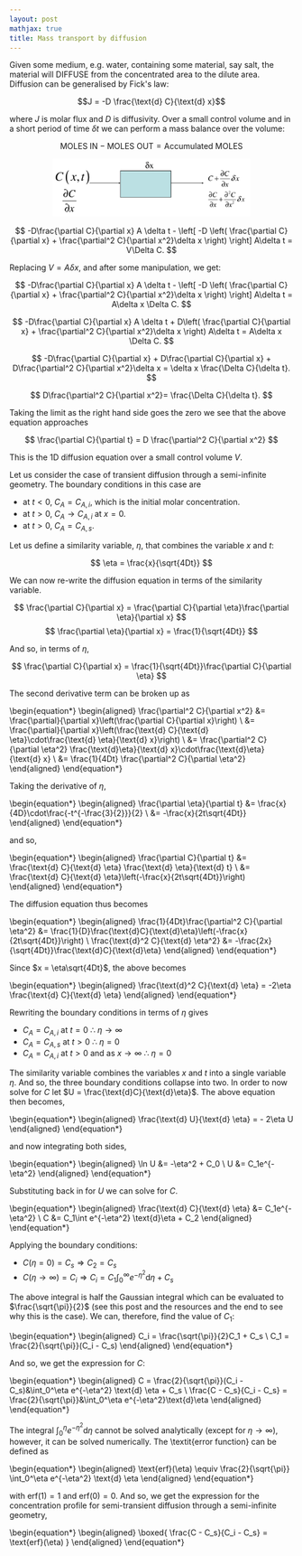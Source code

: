 ```yaml
---
layout: post
mathjax: true
title: Mass transport by diffusion
---
```


Given some medium, e.g. water,
containing some material, say salt, the material will DIFFUSE from the
concentrated area to the dilute area. Diffusion can be generalised by Fick's law:

  $$J = -D \frac{\text{d} C}{\text{d} x}$$

where $J$ is molar flux and $D$ is diffusivity. Over a small control volume and
in a short period of time $\delta t$ we can perform a mass balance over the
volume:

$$
    \text{MOLES IN} - \text{MOLES OUT} = \text{Accumulated MOLES}
$$

<p align="center">
  <img src="../images/cv.png" width="350"/>
</p>

$$
    -D\frac{\partial C}{\partial x} A \delta t - \left[ -D \left( \frac{\partial
    C}{\partial x} + \frac{\partial^2 C}{\partial x^2}\delta x \right)  \right]
    A\delta t = V\Delta C.
$$

Replacing $V = A\delta x$, and after some manipulation, we get:

$$
    -D\frac{\partial C}{\partial x} A \delta t - \left[ -D \left( \frac{\partial
    C}{\partial x} + \frac{\partial^2 C}{\partial x^2}\delta x \right)  \right]
    A\delta t = A\delta x \Delta C.
$$

$$
    -D\frac{\partial C}{\partial x} A \delta t + D\left( \frac{\partial
    C}{\partial x} + \frac{\partial^2 C}{\partial x^2}\delta x \right)
    A\delta t = A\delta x \Delta C.
$$

$$
    -D\frac{\partial C}{\partial x} + D\frac{\partial
    C}{\partial x} + D\frac{\partial^2 C}{\partial x^2}\delta x 
    = \delta x \frac{\Delta C}{\delta t}.
$$

$$
    D\frac{\partial^2 C}{\partial x^2}= \frac{\Delta C}{\delta
    t}.
$$

Taking the limit as the right hand side goes the zero we see that the above
equation approaches

$$
    \frac{\partial C}{\partial t} = D \frac{\partial^2 C}{\partial x^2}
$$

This is the 1D diffusion equation over a small control volume $V$.

<!-- <p align="center"> -->
<!--   <img src="cv2.png" width="350"/> -->
<!-- </p> -->

Let us consider the case of transient diffusion through a semi-infinite
geometry. The boundary conditions in this case are

* at $t < 0$, $C_{A} = C_{A,i},$ which is the initial molar concentration.
* at $t > 0$, $C_{A} \to C_{A,i}$ at $x = 0$.
* at $t > 0$, $C_{A} = C_{A,s}$.

<!-- $$ -->
<!--   D \frac{\partial^2 x_{A}}{\partial x^2} = \frac{\partial x_{A}}{\partial t} -->
<!-- $$ -->

Let us define a similarity variable, $\eta$, that combines the variable $x$ and
$t$:

$$
  \eta = \frac{x}{\sqrt{4Dt}}
$$

We can now re-write the diffusion equation in terms of the similarity variable.

$$
  \frac{\partial C}{\partial x} = \frac{\partial C}{\partial \eta}\frac{\partial \eta}{\partial x}
$$
$$
  \frac{\partial \eta}{\partial x} = \frac{1}{\sqrt{4Dt}}
$$

And so, in terms of $\eta$,

$$
  \frac{\partial C}{\partial x} = \frac{1}{\sqrt{4Dt}}\frac{\partial C}{\partial \eta}
$$

The second derivative term can be broken up as

\begin{equation*}
\begin{aligned}
   \frac{\partial^2 C}{\partial x^2} &= \frac{\partial}{\partial x}\left(\frac{\partial C}{\partial x}\right) \\
  &= \frac{\partial}{\partial x}\left(\frac{\text{d} C}{\text{d} \eta}\cdot\frac{\text{d} \eta}{\text{d} x}\right) \\
  &= \frac{\partial^2 C}{\partial \eta^2} \frac{\text{d}\eta}{\text{d} x}\cdot\frac{\text{d}\eta}{\text{d} x} \\
  &= \frac{1}{4Dt} \frac{\partial^2 C}{\partial \eta^2}
\end{aligned}
\end{equation*}

Taking the derivative of $\eta$,

\begin{equation*}
\begin{aligned}
  \frac{\partial \eta}{\partial t} &= \frac{x}{4D}\cdot\frac{-t^{-\frac{3}{2}}}{2} \\
  &= -\frac{x}{2t\sqrt{4Dt}}
\end{aligned}
\end{equation*}

and so,

\begin{equation*}
\begin{aligned}
  \frac{\partial C}{\partial t} &= \frac{\text{d} C}{\text{d} \eta}
  \frac{\text{d} \eta}{\text{d} t} \\
  &= \frac{\text{d} C}{\text{d} \eta}\left(-\frac{x}{2t\sqrt{4Dt}}\right)
\end{aligned}
\end{equation*}

The diffusion equation thus becomes

\begin{equation*}
\begin{aligned}
  \frac{1}{4Dt}\frac{\partial^2 C}{\partial \eta^2} &= \frac{1}{D}\frac{\text{d}C}{\text{d}\eta}\left(-\frac{x}{2t\sqrt{4Dt}}\right) \\
  \frac{\text{d}^2 C}{\text{d} \eta^2} &=
  -\frac{2x}{\sqrt{4Dt}}\frac{\text{d}C}{\text{d}\eta}
\end{aligned}
\end{equation*}

Since $x = \eta\sqrt{4Dt}$, the above becomes

\begin{equation*}
\begin{aligned}
  \frac{\text{d}^2 C}{\text{d} \eta} = -2\eta \frac{\text{d} C}{\text{d} \eta}
\end{aligned}
\end{equation*}

Rewriting the boundary conditions in terms of $\eta$ gives

* $C_{A} = C_{A, i}$ at $t = 0 \ \therefore \ \eta \to \infty$
* $C_{A} = C_{A, s}$ at $t > 0 \ \therefore \ \eta = 0$
* $C_{A} = C_{A, i}$ at $t > 0$ and as $x \to \infty \ \therefore \ \eta = 0$

The similarity variable combines the variables $x$ and $t$ into a single
variable $\eta$. And so, the three boundary conditions collapse into two. In
order to now solve for $C$ let $U = \frac{\text{d}C}{\text{d}\eta}$. The above
equation then becomes,

\begin{equation*}
\begin{aligned}
  \frac{\text{d} U}{\text{d} \eta} = - 2\eta U
\end{aligned}
\end{equation*}

and now integrating both sides,

\begin{equation*}
\begin{aligned}
  \ln U &= -\eta^2 + C_0 \\
  U &= C_1e^{-\eta^2}
\end{aligned}
\end{equation*}

Substituting back in for $U$ we can solve for $C$.

\begin{equation*}
\begin{aligned}
  \frac{\text{d} C}{\text{d} \eta} &= C_1e^{-\eta^2} \\
  C &= C_1\int e^{-\eta^2} \text{d}\eta + C_2
\end{aligned}
\end{equation*}

Applying the boundary conditions:  

* $C(\eta = 0) = C_s \Rightarrow C_2 = C_s$
* $C(\eta \to \infty) = C_i \Rightarrow C_i = C_1\int_0^\infty e^{-\eta^2}
\text{d} \eta + C_s$

The above integral is half the Gaussian integral which can be evaluated to
$\frac{\sqrt{\pi}}{2}$ (see this post and the resources and the end to see why
this is the case). We can, therefore, find the value of $C_1$:

\begin{equation*}
\begin{aligned}
  C_i = \frac{\sqrt{\pi}}{2}C_1 + C_s \\
  C_1 = \frac{2}{\sqrt{\pi}}(C_i - C_s)
\end{aligned}
\end{equation*}

And so, we get the expression for $C$:

\begin{equation*}
\begin{aligned}
  C = \frac{2}{\sqrt{\pi}}(C_i - C_s)&\int_0^\eta e^{-\eta^2} \text{d} \eta + C_s
  \\
  \frac{C - C_s}{C_i - C_s} = \frac{2}{\sqrt{\pi}}&\int_0^\eta
  e^{-\eta^2}\text{d}\eta
\end{aligned}
\end{equation*}

The integral $\int_0^\eta e^{-\eta^2} \text{d} \eta$ cannot be solved
analytically (except for $\eta \to \infty$), however, it can be solved
numerically. The \textit{error function} can be defined as

\begin{equation*}
\begin{aligned}
  \text{erf}(\eta) \equiv \frac{2}{\sqrt{\pi}} \int_0^\eta e^{-\eta^2} \text{d}
  \eta
\end{aligned}
\end{equation*}

with $\text{erf}(1) = 1$ and $\text{erf}(0) = 0$. And so, we get the expression
for the concentration profile for semi-transient diffusion through a
semi-infinite geometry,

\begin{equation*}
\begin{aligned}
  \boxed{
  \frac{C - C_s}{C_i - C_s} = \text{erf}(\eta)
  }
\end{aligned}
\end{equation*}
